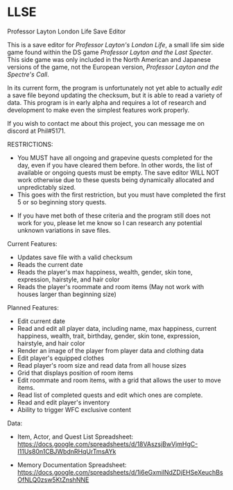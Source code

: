# LLSE
Professor Layton London Life Save Editor

This is a save editor for _Professor Layton's London Life_, a small life sim side game found within the DS game _Professor Layton and the Last Specter_. This side game was only included in the North American and Japanese versions of the game, not the European version, _Professor Layton and the Spectre's Call_.

In its current form, the program is unfortunately not yet able to actually _edit_ a save file beyond updating the checksum, but it is able to read a variety of data. This program is in early alpha and requires a lot of research and development to make even the simplest features work properly.

If you wish to contact me about this project, you can message me on discord at Phil#5171.

RESTRICTIONS:
- You MUST have all ongoing and grapevine quests completed for the day, even if you have cleared them before. In other words, the list of available or ongoing quests must be empty. The save editor WILL NOT work otherwise due to these quests being dynamically allocated and unpredictably sized.
- This goes with the first restriction, but you must have completed the first 5 or so beginning story quests.
* If you have met both of these criteria and the program still does not work for you, please let me know so I can research any potential unknown variations in save files.

Current Features:
- Updates save file with a valid checksum
- Reads the current date
- Reads the player's max happiness, wealth, gender, skin tone, expression, hairstyle, and hair color
- Reads the player's roommate and room items (May not work with houses larger than beginning size)

Planned Features:
- Edit current date
- Read and edit all player data, including name, max happiness, current happiness, wealth, trait, birthday, gender, skin tone, expression, hairstyle, and hair color
- Render an image of the player from player data and clothing data
- Edit player's equipped clothes
- Read player's room size and read data from all house sizes
- Grid that displays position of room items
- Edit roommate and room items, with a grid that allows the user to move items.
- Read list of completed quests and edit which ones are complete.
- Read and edit player's inventory
- Ability to trigger WFC exclusive content

Data:
- Item, Actor, and Quest List Spreadsheet:
https://docs.google.com/spreadsheets/d/18VAszsjBwVjmHgC-I11Us80n1CBJWbdnRHqUrTmsAYk

- Memory Documentation Spreadsheet:
https://docs.google.com/spreadsheets/d/1i6eGxmilNdZDjEHSeXeuchBsOfNLQ0zsw5KtZnshNNE
